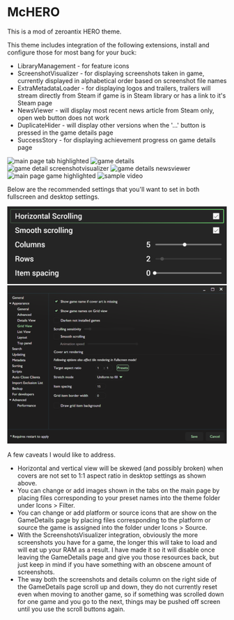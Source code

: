 # McHERO


This is a mod of zeroantix HERO theme.

This theme includes integration of the following extensions, install and configure those for most bang for your buck:
* LibraryManagement - for feature icons
* ScreenshotVisualizer - for displaying screenshots taken in game, currently displayed in alphabetical order based on screenshot file names
* ExtraMetadataLoader - for displaying logos and trailers, trailers will stream directly from Steam if game is in Steam library or has a link to it's Steam page
* NewsViewer - will display most recent news article from Steam only, open web button does not work
* DuplicateHider - will display other versions when the '...' button is pressed in the game details page
* SuccessStory - for displaying achievement progress on game details page

![main page tab highlighted](https://github.com/seannuh/McHERO/blob/main/MEDIA/00.png)
![game details](https://github.com/seannuh/McHERO/blob/main/MEDIA/01.png)
![game detail screenshotvisualizer](https://github.com/seannuh/McHERO/blob/main/MEDIA/02.png)
![game details newsviewer](https://github.com/seannuh/McHERO/blob/main/MEDIA/03.png)
![main page game highlighted](https://github.com/seannuh/McHERO/blob/main/MEDIA/04.png)
![sample video](https://peertube.tv/w/kgvzpWvhzfhwsr4vSXVikM)

Below are the recommended settings that you'll want to set in both fullscreen and desktop settings.

![picture alt](https://github.com/seannuh/McHERO/blob/main/MEDIA/settings00.png)
![picture alt](https://github.com/seannuh/McHERO/blob/main/MEDIA/settings01.png)

A few caveats I would like to address.
* Horizontal and vertical view will be skewed (and possibly broken) when covers are not set to 1:1 aspect ratio in desktop settings as shown above.
* You can change or add images shown in the tabs on the main page by placing files corresponding to your preset names into the theme folder under Icons > Filter.
* You can change or add platform or source icons that are show on the GameDetails page by placing files corresponding to the platform or source the game is assigned into the folder under Icons > Source.
* With the ScreenshotsVisualizer integration, obviously the more screenshots you have for a game, the longer this will take to load and will eat up your RAM as a result. I have made it so it will disable once leaving the GameDetails page and give you those resources back, but just keep in mind if you have something with an obscene amount of screenshots.
* The way both the screenshots and details column on the right side of the GameDetails page scroll up and down, they do not currently reset even when moving to another game, so if something was scrolled down for one game and you go to the next, things may be pushed off screen until you use the scroll buttons again.
